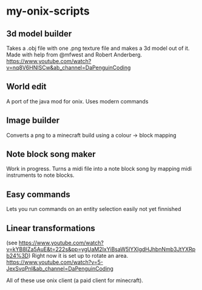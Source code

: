 # my-onix-scripts

## 3d model builder
Takes a .obj file with one .png texture file and makes a 3d model out of it. Made with help from @mfwest and Robert Anderberg.
https://www.youtube.com/watch?v=nq8V6HNISCw&ab_channel=DaPenguinCoding

## World edit
A port of the java mod for onix. Uses modern commands

## Image builder
Converts a png to a minecraft build using a colour -> block mapping

## Note block song maker
Work in progress. Turns a midi file into a note block song by mapping midi instruments to note blocks.

## Easy commands
Lets you run commands on an entity selection easily not yet finnished

## Linear transformations 
(see https://www.youtube.com/watch?v=kYB8IZa5AuE&t=222s&pp=ygUaM2IxYiBsaW5lYXIgdHJhbnNmb3JtYXRpb24%3D)
Right now it is set up to rotate an area.
https://www.youtube.com/watch?v=5-JexSvqPnI&ab_channel=DaPenguinCoding


All of these use onix client (a paid client for minecraft).

